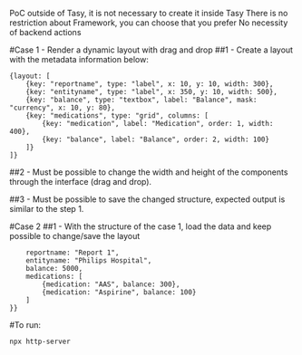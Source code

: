 PoC outside of Tasy, it is not necessary to create it inside Tasy
There is no restriction about Framework, you can choose that you prefer
No necessity of backend actions

#Case 1 - Render a dynamic layout with drag and drop
##1 - Create a layout with the metadata information below:
```
{layout: [
	{key: "reportname", type: "label", x: 10, y: 10, width: 300},
	{key: "entityname", type: "label", x: 350, y: 10, width: 500},
	{key: "balance", type: "textbox", label: "Balance", mask: "currency", x: 10, y: 80},
	{key: "medications", type: "grid", columns: [
		{key: "medication", label: "Medication", order: 1, width: 400},
		{key: "balance", label: "Balance", order: 2, width: 100}
	]}
]}
```

##2 - Must be possible to change the width and height of the components through the interface (drag and drop).

##3 - Must be possible to save the changed structure, expected output is similar to the step 1.

#Case 2
##1 - With the structure of the case 1, load the data and keep possible to change/save the layout
```{layout: {
	reportname: "Report 1",
	entityname: "Philips Hospital",
	balance: 5000,
	medications: [
		{medication: "AAS", balance: 300},
		{medication: "Aspirine", balance: 100}
	]
}}
```

#To run:
```
npx http-server
```